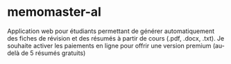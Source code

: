 # memomaster-aI
Application web pour étudiants permettant de générer automatiquement des fiches de révision et des résumés à partir de cours (.pdf, .docx, .txt). Je souhaite activer les paiements en ligne pour offrir une version premium (au-delà de 5 résumés gratuits)

